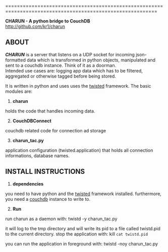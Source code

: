 ==========================================================================================================

**CHARUN - A python bridge to CouchDB**  
<http://github.com/kr1/charun>

ABOUT
-----

***CHARUN*** is a server that listens on a UDP socket for incoming json-formatted data which is transformed in python objects, manipulated and sent to a couchdb instance. Think of it as a doorman.  
Intended use cases are: logging app data which has to be filtered, aggregated or otherwise tagged before being stored.

It is written in python and uses uses the [twisted](http://twistedmatrix.com/trac/wiki/Documentation) framework.
The basic modules are:

1.  **charun** 

holds the code that handles incoming data.

2.  **CouchDBConnect**

couchdb related code for connection ad storage

3.  **charun_tac.py**

application configuration (twisted.application) that holds all connection informations, database names.


INSTALL INSTRUCTIONS
-------------------

1.  **dependencies**

you need to have python and the [twisted](http://twistedmatrix.com/trac/wiki/Documentation) framework installed.
furthermore, you need a [couchdb](http://couchdb.apache.org/) instance to write to.

2.  **Run**

run charun as a daemon with:
twistd -y charun_tac.py

it will log to the tmp directory and will write its pid to a file called twistd.pid to the current directory.
stop the application with:
kill `cat twistd.pid`

you can run the application in foreground with:
twistd -noy charun_tac.py

